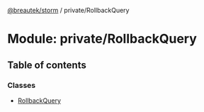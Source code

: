 [@breautek/storm](../README.md) / private/RollbackQuery

# Module: private/RollbackQuery

## Table of contents

### Classes

- [RollbackQuery](../classes/private_rollbackquery.rollbackquery.md)
